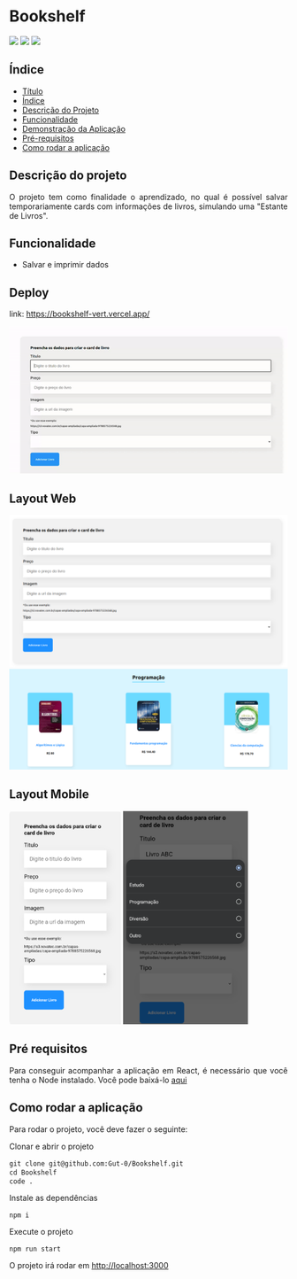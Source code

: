 # Bookshelf
<p>
    <img src="https://img.shields.io/static/v1?label=react&message=framework&color=blue&style=for-the-badge&logo=REACT"/>
    <img src="http://img.shields.io/static/v1?label=STATUS&message=CONCLUIDO&color=GREEN&style=for-the-badge"/>
    <img src="http://img.shields.io/static/v1?label=IDEA&message=INTELLIJ&color=GREEN&style=for-the-badge" />
</p>

## Índice

* [Título](#Bookshelf)
* [Índice](#índice)
* [Descrição do Projeto](#descrição-do-projeto)
* [Funcionalidade](#funcionalidade)
* [Demonstração da Aplicação](#layout-web)
* [Pré-requisitos](#pré-requisitos)
* [Como rodar a aplicação](#como-rodar-a-apliçao)

## Descrição do projeto

<p style="text-align: justify">
    O projeto tem como finalidade o aprendizado, no qual é possível salvar temporariamente cards com informações de livros, simulando uma "Estante de Livros". 
</p>

## Funcionalidade

* Salvar e imprimir dados

## Deploy
<a target="_blank"> link: https://bookshelf-vert.vercel.app/ </a>

![Video demonstrativo](public/images/demonstrativo.gif)

## Layout Web

![Layout Formulário Web](public/images/REACT1.png)
![Estrutura de livros salvos para web](public/images/REACT3.png)

## Layout Mobile

<div>
    <img src="public/images/mobile1.png" alt="Representação do formulário na web" style="width: 40%"/>
    <img src="public/images/mobile2.png" style="width: 45%"/>
</div>

## Pré requisitos

<p style="text-align: justify">
    Para conseguir acompanhar a aplicação em React, é necessário que você tenha o Node instalado. Você pode baixá-lo 
<a href="https://nodejs.org/en/download/" target="_blank" >aqui</a>
</p>

## Como rodar a aplicação
Para rodar o projeto, você deve fazer o seguinte:

Clonar e abrir o projeto 
````
git clone git@github.com:Gut-0/Bookshelf.git
cd Bookshelf
code .
````
Instale as dependências
````
npm i
````
Execute o projeto
````
npm run start
````
O projeto irá rodar em [http://localhost:3000](http://localhost:3000)
